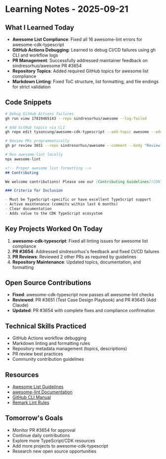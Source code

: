 # Learning Notes - 2025-09-21

## What I Learned Today
- **Awesome List Compliance**: Fixed all 16 awesome-lint errors for awesome-cdk-typescript
- **GitHub Actions Debugging**: Learned to debug CI/CD failures using gh CLI and workflow logs
- **PR Management**: Successfully addressed maintainer feedback on sindresorhus/awesome PR #3654
- **Repository Topics**: Added required GitHub topics for awesome list compliance
- **Markdown Linting**: Fixed ToC structure, list formatting, and file endings for strict validation

## Code Snippets
```bash
# Debug GitHub Actions failures
gh run view 17819465143 --repo sindresorhus/awesome --log-failed

# Add GitHub topics via CLI
gh repo edit tysoncung/awesome-cdk-typescript --add-topic awesome --add-topic awesome-list

# Review PRs programmatically
gh pr review 3651 --repo sindresorhus/awesome --comment --body "Review feedback..."

# Run awesome-lint locally
npx awesome-lint
```

```markdown
<!-- Proper awesome list formatting -->
## Contributing

We welcome contributions! Please see our [Contributing Guidelines](CONTRIBUTING.md) for details.

### Criteria for Inclusion

- Must be TypeScript-specific or have excellent TypeScript support
- Active maintenance (commits within last 6 months)
- Clear documentation
- Adds value to the CDK TypeScript ecosystem
```

## Key Projects Worked On Today
1. **awesome-cdk-typescript**: Fixed all linting issues for awesome list compliance
2. **PR #3654**: Addressed sindresorhus's feedback and fixed CI/CD failures
3. **PR Reviews**: Reviewed 2 other PRs as required by guidelines
4. **Repository Maintenance**: Updated topics, documentation, and formatting

## Open Source Contributions
- **Fixed**: awesome-cdk-typescript now passes all awesome-lint checks
- **Reviewed**: PR #3651 (Test Case Design Playbook) and PR #3645 (Add Claude)
- **Updated**: PR #3654 with complete fixes and compliance confirmation

## Technical Skills Practiced
- GitHub Actions workflow debugging
- Markdown linting and formatting rules
- Repository metadata management (topics, descriptions)
- PR review best practices
- Community contribution guidelines

## Resources
- [Awesome List Guidelines](https://github.com/sindresorhus/awesome/blob/master/pull_request_template.md)
- [awesome-lint Documentation](https://github.com/sindresorhus/awesome-lint)
- [GitHub CLI Manual](https://cli.github.com/manual/)
- [Remark Lint Rules](https://github.com/remarkjs/remark-lint)

## Tomorrow's Goals
- Monitor PR #3654 for approval
- Continue daily contributions
- Explore more TypeScript/CDK resources
- Add more projects to awesome-cdk-typescript
- Research new open source opportunities
